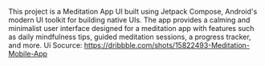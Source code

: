 This project is a Meditation App UI built using Jetpack Compose, Android's modern UI toolkit for building native UIs. The app provides a calming and minimalist user interface designed for a meditation app with features such as daily mindfulness tips, guided meditation sessions, a progress tracker, and more.
Ui Socurce: https://dribbble.com/shots/15822493-Meditation-Mobile-App
